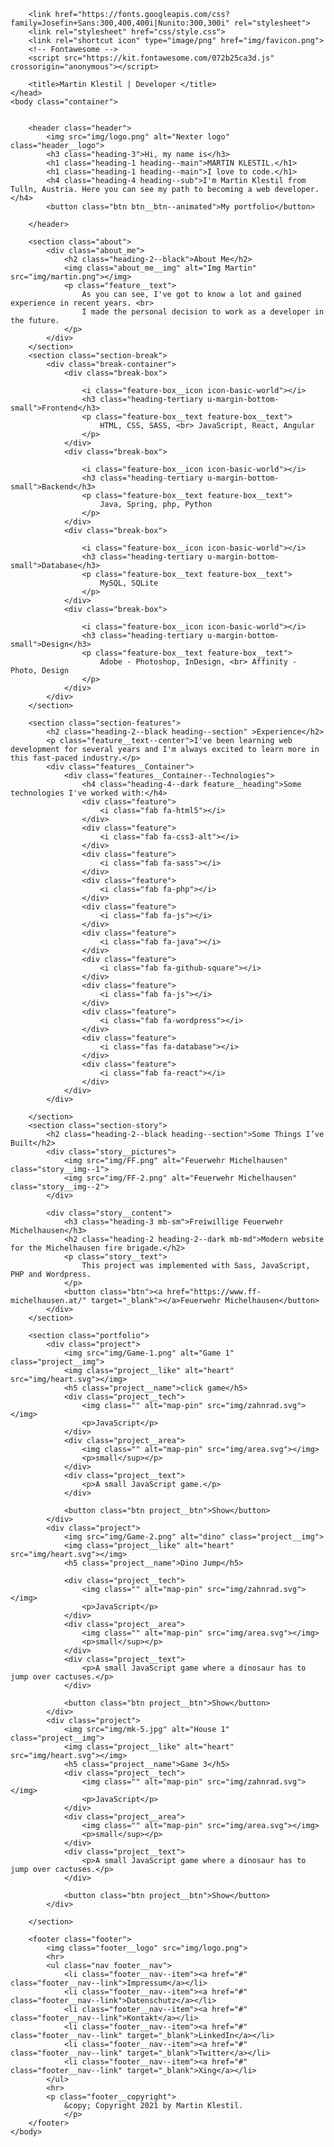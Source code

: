 <!DOCTYPE html>
<html lang="en">
    <head>
        <meta charset="UTF-8">
        <meta name="viewport" content="width=device-width, initial-scale=1.0">
        <meta http-equiv="X-UA-Compatible" content="ie=edge">
        
        <link href="https://fonts.googleapis.com/css?family=Josefin+Sans:300,400,400i|Nunito:300,300i" rel="stylesheet">
        <link rel="stylesheet" href="css/style.css">
        <link rel="shortcut icon" type="image/png" href="img/favicon.png">
        <!-- Fontawesome -->
        <script src="https://kit.fontawesome.com/072b25ca3d.js" crossorigin="anonymous"></script>
        
        <title>Martin Klestil | Developer </title>
    </head>
    <body class="container">
        

        <header class="header">
            <img src="img/logo.png" alt="Nexter logo" class="header__logo">
            <h3 class="heading-3">Hi, my name is</h3>
            <h1 class="heading-1 heading--main">MARTIN KLESTIL.</h1>
            <h1 class="heading-1 heading--main">I love to code.</h1>
            <h4 class="heading-4 heading--sub">I'm Martin Klestil from Tulln, Austria. Here you can see my path to becoming a web developer.</h4>
            <button class="btn btn__btn--animated">My portfolio</button>
            
        </header>

        <section class="about">
            <div class="about_me">
                <h2 class="heading-2--black">About Me</h2>
                <img class="about_me__img" alt="Img Martin" src="img/martin.png"></img>
                <p class="feature__text">
                    As you can see, I've got to know a lot and gained experience in recent years. <br>
                    I made the personal decision to work as a developer in the future.
                </p>
            </div>
        </section>
        <section class="section-break">
            <div class="break-container">
                <div class="break-box">
                    
                    <i class="feature-box__icon icon-basic-world"></i>
                    <h3 class="heading-tertiary u-margin-bottom-small">Frontend</h3>
                    <p class="feature-box__text feature-box__text">
                        HTML, CSS, SASS, <br> JavaScript, React, Angular
                    </p>
                </div>
                <div class="break-box">
                    
                    <i class="feature-box__icon icon-basic-world"></i>
                    <h3 class="heading-tertiary u-margin-bottom-small">Backend</h3>
                    <p class="feature-box__text feature-box__text">
                        Java, Spring, php, Python
                    </p>
                </div>
                <div class="break-box">
                    
                    <i class="feature-box__icon icon-basic-world"></i>
                    <h3 class="heading-tertiary u-margin-bottom-small">Database</h3>
                    <p class="feature-box__text feature-box__text">
                        MySQL, SQLite
                    </p>
                </div>
                <div class="break-box">
                    
                    <i class="feature-box__icon icon-basic-world"></i>
                    <h3 class="heading-tertiary u-margin-bottom-small">Design</h3>
                    <p class="feature-box__text feature-box__text">
                        Adobe - Photoshop, InDesign, <br> Affinity - Photo, Design
                    </p>
                </div>
            </div> 
        </section>

        <section class="section-features">
            <h2 class="heading-2--black heading--section" >Experience</h2>
            <p class="feature__text--center">I've been learning web development for several years and I'm always excited to learn more in this fast-paced industry.</p>
            <div class="features__Container">
                <div class="features__Container--Technologies">
                    <h4 class="heading-4--dark feature__heading">Some technologies I've worked with:</h4>
                    <div class="feature">
                        <i class="fab fa-html5"></i>
                    </div>
                    <div class="feature">
                        <i class="fab fa-css3-alt"></i>
                    </div>
                    <div class="feature">
                        <i class="fab fa-sass"></i>
                    </div>
                    <div class="feature">
                        <i class="fab fa-php"></i>
                    </div>
                    <div class="feature">
                        <i class="fab fa-js"></i>
                    </div>
                    <div class="feature">
                        <i class="fab fa-java"></i>
                    </div>
                    <div class="feature">
                        <i class="fab fa-github-square"></i>
                    </div>
                    <div class="feature">
                        <i class="fab fa-js"></i>
                    </div>
                    <div class="feature">
                        <i class="fab fa-wordpress"></i>
                    </div>
                    <div class="feature">
                        <i class="fas fa-database"></i>
                    </div>
                    <div class="feature">
                        <i class="fab fa-react"></i>
                    </div>
                </div>
            </div>
            
        </section>
        <section class="section-story">
            <h2 class="heading-2--black heading--section">Some Things I’ve Built</h2>
            <div class="story__pictures">
                <img src="img/FF.png" alt="Feuerwehr Michelhausen" class="story__img--1">
                <img src="img/FF-2.png" alt="Feuerwehr Michelhausen" class="story__img--2">
            </div>
    
            <div class="story__content">
                <h3 class="heading-3 mb-sm">Freiwillige Feuerwehr Michelhausen</h3>
                <h2 class="heading-2 heading-2--dark mb-md">Modern website for the Michelhausen fire brigade.</h2>
                <p class="story__text">
                    This project was implemented with Sass, JavaScript, PHP and Wordpress.
                </p>
                <button class="btn"><a href="https://www.ff-michelhausen.at/" target="_blank"></a>Feuerwehr Michelhausen</button>
            </div>
        </section>
        
        <section class="portfolio">
            <div class="project">
                <img src="img/Game-1.png" alt="Game 1" class="project__img">
                <img class="project__like" alt="heart" src="img/heart.svg"></img>
                <h5 class="project__name">click game</h5>
                <div class="project__tech">
                    <img class="" alt="map-pin" src="img/zahnrad.svg"></img>
                    <p>JavaScript</p>
                </div>
                <div class="project__area">
                    <img class="" alt="map-pin" src="img/area.svg"></img>
                    <p>small</sup></p>
                </div>
                <div class="project__text">
                    <p>A small JavaScript game.</p>
                </div>
                
                <button class="btn project__btn">Show</button>
            </div>
            <div class="project">
                <img src="img/Game-2.png" alt="dino" class="project__img">
                <img class="project__like" alt="heart" src="img/heart.svg"></img>
                <h5 class="project__name">Dino Jump</h5>
                
                <div class="project__tech">
                    <img class="" alt="map-pin" src="img/zahnrad.svg"></img>
                    <p>JavaScript</p>
                </div>
                <div class="project__area">
                    <img class="" alt="map-pin" src="img/area.svg"></img>
                    <p>small</sup></p>
                </div>
                <div class="project__text">
                    <p>A small JavaScript game where a dinosaur has to jump over cactuses.</p>
                </div>
                
                <button class="btn project__btn">Show</button>
            </div>
            <div class="project">
                <img src="img/mk-5.jpg" alt="House 1" class="project__img">
                <img class="project__like" alt="heart" src="img/heart.svg"></img>
                <h5 class="project__name">Game 3</h5>
                <div class="project__tech">
                    <img class="" alt="map-pin" src="img/zahnrad.svg"></img>
                    <p>JavaScript</p>
                </div>
                <div class="project__area">
                    <img class="" alt="map-pin" src="img/area.svg"></img>
                    <p>small</sup></p>
                </div>
                <div class="project__text">
                    <p>A small JavaScript game where a dinosaur has to jump over cactuses.</p>
                </div>
                
                <button class="btn project__btn">Show</button>
            </div>
            
        </section>

        <footer class="footer">
            <img class="footer__logo" src="img/logo.png">
            <hr>
            <ul class="nav footer__nav">
                <li class="footer__nav--item"><a href="#" class="footer__nav--link">Impressum</a></li>
                <li class="footer__nav--item"><a href="#" class="footer__nav--link">Datenschutz</a></li>
                <li class="footer__nav--item"><a href="#" class="footer__nav--link">Kontakt</a></li>
                <li class="footer__nav--item"><a href="#" class="footer__nav--link" target="_blank">LinkedIn</a></li>
                <li class="footer__nav--item"><a href="#" class="footer__nav--link" target="_blank">Twitter</a></li>
                <li class="footer__nav--item"><a href="#" class="footer__nav--link" target="_blank">Xing</a></li>
            </ul>
            <hr>
            <p class="footer__copyright">
                &copy; Copyright 2021 by Martin Klestil. 
                </p>
        </footer>
    </body>
</html>